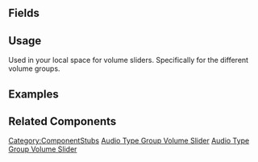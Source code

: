 <languages></languages> <translate>

## Fields

## Usage

Used in your local space for volume sliders. Specifically for the
different volume groups.

## Examples

## Related Components

</translate>

[Category:ComponentStubs](Category:ComponentStubs "wikilink") [Audio
Type Group Volume
Slider](Category:Components{{#translation:}} "wikilink") [Audio Type
Group Volume
Slider](Category:Components:Uncategorized{{#translation:}} "wikilink")